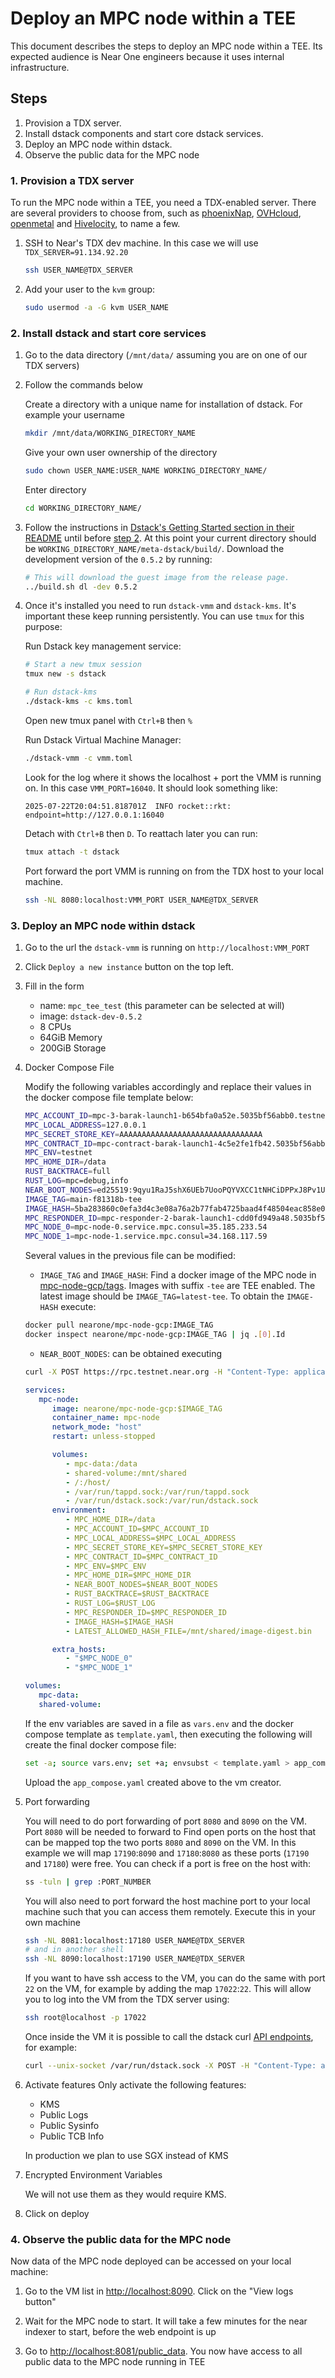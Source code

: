 # Deploy an MPC node within a TEE

This document describes the steps to deploy an MPC node within a TEE. Its
expected audience is Near One engineers because it uses internal infrastructure.

## Steps

1. Provision a TDX server.
2. Install dstack components and start core dstack services.
3. Deploy an MPC node within dstack.
4. Observe the public data for the MPC node

### 1. Provision a TDX server

To run the MPC node within a TEE, you need a TDX-enabled server. There are
several providers to choose from, such as
[phoenixNap](https://phoenixnap.com/), [OVHcloud](https://www.ovhcloud.com/),
[openmetal](https://openmetal.io/) and
[Hivelocity](https://www.hivelocity.net/), to name a few.  

1. SSH to Near's TDX dev machine. In this case we will use `TDX_SERVER=91.134.92.20`

   ```bash
   ssh USER_NAME@TDX_SERVER
   ```

2. Add your user to the `kvm` group:

   ```bash
   sudo usermod -a -G kvm USER_NAME
   ```

### 2. Install dstack and start core services

1. Go to the data directory (`/mnt/data/` assuming you are on one of our TDX
   servers)
2. Follow the commands below

   Create a directory with a unique name for installation of dstack. For example
   your username

   ```bash
   mkdir /mnt/data/WORKING_DIRECTORY_NAME
   ```

   Give your own user ownership of the directory

   ```bash
   sudo chown USER_NAME:USER_NAME WORKING_DIRECTORY_NAME/
   ```

   Enter directory

   ```bash
   cd WORKING_DIRECTORY_NAME/
   ```

3. Follow the instructions in
   [Dstack's Getting Started section in their README](https://github.com/Dstack-TEE/dstack?tab=readme-ov-file#-getting-started)
   until before
   [step 2](https://github.com/Dstack-TEE/dstack?tab=readme-ov-file#2-download-or-build-guest-image).
   At this point your current directory should be `WORKING_DIRECTORY_NAME/meta-dstack/build/`.
   Download the development version of the `0.5.2` by running:

   ```bash
   # This will download the guest image from the release page.
   ../build.sh dl -dev 0.5.2
   ```

4. Once it's installed you need to run `dstack-vmm` and `dstack-kms`. It's
   important these keep running persistently. You can use `tmux` for this
   purpose:

   Run Dstack key management service:

   ```bash
   # Start a new tmux session
   tmux new -s dstack
   ```

   ```bash
   # Run dstack-kms
   ./dstack-kms -c kms.toml
   ```

   Open new tmux panel with `Ctrl+B` then `%`

   Run Dstack Virtual Machine Manager:

   ```bash
   ./dstack-vmm -c vmm.toml
   ```

   Look for the log where it shows the localhost + port the VMM is running on. In
   this case `VMM_PORT=16040`. It should look something like:

   ```log
   2025-07-22T20:04:51.818701Z  INFO rocket::rkt: endpoint=http://127.0.0.1:16040
   ```

   Detach with `Ctrl+B` then `D`. To reattach later you can run:

   ```bash
   tmux attach -t dstack
   ```

   Port forward the port VMM is running on from the TDX host to your local machine.

   ```bash
   ssh -NL 8080:localhost:VMM_PORT USER_NAME@TDX_SERVER
   ```

### 3. Deploy an MPC node within dstack

1. Go to the url the `dstack-vmm` is running on `http://localhost:VMM_PORT`
2. Click `Deploy a new instance` button on the top left.
3. Fill in the form

   - name: `mpc_tee_test` (this parameter can be selected at will)
   - image: `dstack-dev-0.5.2`
   - 8 CPUs
   - 64GiB Memory
   - 200GiB Storage

4. Docker Compose File

   Modify the following variables accordingly and replace their values in the
   docker compose file template below:

   ```bash
   MPC_ACCOUNT_ID=mpc-3-barak-launch1-b654bfa0a52e.5035bf56abb0.testnet
   MPC_LOCAL_ADDRESS=127.0.0.1
   MPC_SECRET_STORE_KEY=AAAAAAAAAAAAAAAAAAAAAAAAAAAAAAAA
   MPC_CONTRACT_ID=mpc-contract-barak-launch1-4c5e2fe1fb42.5035bf56abb0.testnet
   MPC_ENV=testnet
   MPC_HOME_DIR=/data
   RUST_BACKTRACE=full
   RUST_LOG=mpc=debug,info
   NEAR_BOOT_NODES=ed25519:9qyu1RaJ5shX6UEb7UooPQYVXCC1tNHCiDPPxJ8Pv1UJ@116.202.220.238:34567,ed25519:8mzYnfuT5zQYqV99CfYAX6XoRmNxVJ1nAZHXXW4GrFD@34.221.144.70:24567,ed25519:B87Qq34LbWadFx2dq5bwUEtB5KBgr8ZhsoEpAiSP2qVX@142.132.203.80:24567,ed25519:EufXMhFVixgFpg2bBaHGL4Zrks1DDrhAZTQYwbjRTAUX@65.109.25.109:24567,ed25519:HJJde5skATXLA4wGk8P9awvfzaW47tCU2EsRXnMoFRA9@129.150.39.19:24567,ed25519:BavpjuYrnXRFQVWjLdx9vx9vAvanit9NhhcPeM6gjAkE@95.217.198.233:24567,ed25519:81zk9MvvoxB1AzTW721o9m2NeYx3pDFDZyRJUQej65uc@195.14.6.172:24567,ed25519:E4gQXBovauvqxx85TdemezhkDDsAsqEL7ZJ4cp5Cdhsb@129.80.119.109:24567,ed25519:6cWtXFAzqpZ8D7EpLGYBmkw95oKYkzN8i99UcRgsyRMy@164.132.247.155:24567,ed25519:CLnWy9xv2GUqfgepzLwpv4bozj3H3kgzjbVREyS6wcqq@47.242.112.172:24567,ed25519:2NmT9Wy9HGBmH8sTWSq2QfaMk4R8ZHBEhk8ZH4g4f1Qk@65.109.88.175:24567,ed25519:9dhPYd1ArZ6mTMP7nnRzm8JBPwKCaBxiYontS5KfXz5h@34.239.1.54:24567,ed25519:8iiQH4vtqsqWgsm4ypCJQQwqJR3AGp9o7F69YRaCHKxA@141.95.204.11:24567,ed25519:4L97JnFFFVbfE8M3tY9bRtgV5376y5dFH8cSaoBDRWnK@5.199.170.103:24567,ed25519:DGJ91V2wJ8NFpkqZvphtSeM4CBeiLsrHGdinTugiRoFF@52.35.74.212:24567,ed25519:B9LSvCTimoEUtuUvpfu1S54an54uTetVabmkT5dELUCN@91.134.22.129:24567,ed25519:cRGmtzkkSZT6wXNjbthSXMD6dHrEgSeDtiEJAcnLLxH@15.204.213.166:24567
   IMAGE_TAG=main-f81318b-tee
   IMAGE_HASH=5ba283860c0efa3d4c3e08a76a2b77fab4725baad4f48504eac858e04af7fd64
   MPC_RESPONDER_ID=mpc-responder-2-barak-launch1-cdd0fd949a48.5035bf56abb0.testnet
   MPC_NODE_0=mpc-node-0.service.mpc.consul=35.185.233.54
   MPC_NODE_1=mpc-node-1.service.mpc.consul=34.168.117.59
   ```

   Several values in the previous file can be modified:
      - `IMAGE_TAG` and `IMAGE_HASH`: Find a docker image of the MPC node in
      [mpc-node-gcp/tags](https://hub.docker.com/r/nearone/mpc-node-gcp/tags). Images with
      suffix `-tee` are TEE enabled. The latest image should be `IMAGE_TAG=latest-tee`. To obtain the `IMAGE-HASH` execute:

      ```bash
      docker pull nearone/mpc-node-gcp:IMAGE_TAG
      docker inspect nearone/mpc-node-gcp:IMAGE_TAG | jq .[0].Id
      ```

      - `NEAR_BOOT_NODES`: can be obtained executing

      ```bash
      curl -X POST https://rpc.testnet.near.org -H "Content-Type: application/json" -d '{"jsonrpc": "2.0", "method": "network_info","params": [], "id": "dontcare"}'| jq -r '.result.active_peers[] as $active_peer | "\($active_peer.id)@\($active_peer.addr)"' | paste -sd',' -
      ```

   ```yml
   services:
      mpc-node:
         image: nearone/mpc-node-gcp:$IMAGE_TAG
         container_name: mpc-node
         network_mode: "host"
         restart: unless-stopped

         volumes:
            - mpc-data:/data
            - shared-volume:/mnt/shared
            - /:/host/
            - /var/run/tappd.sock:/var/run/tappd.sock
            - /var/run/dstack.sock:/var/run/dstack.sock
         environment:
            - MPC_HOME_DIR=/data
            - MPC_ACCOUNT_ID=$MPC_ACCOUNT_ID
            - MPC_LOCAL_ADDRESS=$MPC_LOCAL_ADDRESS
            - MPC_SECRET_STORE_KEY=$MPC_SECRET_STORE_KEY
            - MPC_CONTRACT_ID=$MPC_CONTRACT_ID
            - MPC_ENV=$MPC_ENV
            - MPC_HOME_DIR=$MPC_HOME_DIR
            - NEAR_BOOT_NODES=$NEAR_BOOT_NODES
            - RUST_BACKTRACE=$RUST_BACKTRACE
            - RUST_LOG=$RUST_LOG
            - MPC_RESPONDER_ID=$MPC_RESPONDER_ID
            - IMAGE_HASH=$IMAGE_HASH
            - LATEST_ALLOWED_HASH_FILE=/mnt/shared/image-digest.bin

         extra_hosts:
            - "$MPC_NODE_0"
            - "$MPC_NODE_1"

   volumes:
      mpc-data:
      shared-volume:
   ```

   If the env variables are saved in a file as `vars.env` and the docker compose template
   as `template.yaml`, then executing the following will create the final docker compose file:

   ```bash
   set -a; source vars.env; set +a; envsubst < template.yaml > app_compose.yaml
   ```

   Upload the `app_compose.yaml` created above to the vm creator.

5. Port forwarding

   You will need to do port forwarding of port `8080` and `8090` on the VM. Port
   `8080` will be needed to forward to Find open ports on the host that can be
   mapped top the two ports `8080` and `8090` on the VM. In this example we will
   map `17190`:`8090` and `17180`:`8080` as these ports (`17190` and `17180`) were
   free. You can check if a port is free on the host with:

   ```bash
   ss -tuln | grep :PORT_NUMBER
   ```

   You will also need to port forward the host machine port to your local machine
   such that you can access them remotely. Execute this in your own machine

   ```bash
   ssh -NL 8081:localhost:17180 USER_NAME@TDX_SERVER
   # and in another shell
   ssh -NL 8090:localhost:17190 USER_NAME@TDX_SERVER
   ```

   If you want to have ssh access to the VM, you can do the same with port `22` on the VM,
   for example by adding the map `17022`:`22`. This will allow you to log into the VM from the TDX server using:

   ```bash
   ssh root@localhost -p 17022
   ```

   Once inside the VM it is possible to call the dstack curl [API endpoints](https://github.com/Dstack-TEE/dstack/blob/c41c17d465b6f0a213e091d677699181b9ba75ca/sdk/curl/api.md#endpoints), for example:

   ```bash
   curl --unix-socket /var/run/dstack.sock -X POST -H "Content-Type: application/json" -d '{}' http://localhost/Info
   ```

6. Activate features
   Only activate the following features:

   - KMS
   - Public Logs
   - Public Sysinfo
   - Public TCB Info

   In production we plan to use SGX instead of KMS

7. Encrypted Environment Variables

   We will not use them as they would require KMS.

8. Click on deploy

### 4. Observe the public data for the MPC node

Now data of the MPC node deployed can be accessed on your local machine:

1. Go to the VM list in <http://localhost:8090>.  Click on the "View logs button"

2. Wait for the MPC node to start. It will take a few minutes for the near
   indexer to start, before the web endpoint is up

3. Go to <http://localhost:8081/public_data>. You now have access to all public data to the
   MPC node running in TEE

